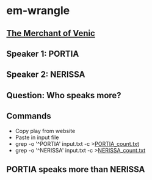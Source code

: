 # em-wrangle

## [The Merchant of Venic](http://shakespeare.mit.edu/merchant/full.html)

## Speaker 1: PORTIA

## Speaker 2: NERISSA

## Question: Who speaks more?

## Commands
- Copy play from website
- Paste in input file
- grep -o '^PORTIA' input.txt -c >[PORTIA_count.txt](https://github.com/strygwyr555/em-wrangle/blob/main/PORTIA_count.txt)
- grep -o '^NERISSA' input.txt -c >[NERISSA_count.txt](https://github.com/strygwyr555/em-wrangle/blob/main/NERISSA_count.txt)

## PORTIA speaks more than NERISSA


